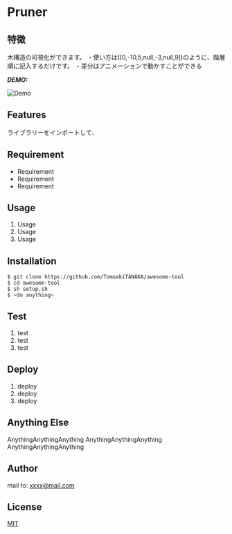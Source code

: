 # Pruner

## 特徴

木構造の可視化ができます。
・使い方は([0,-10,5,null,-3,null,9])のように、階層順に記入するだけです。
・差分はアニメーションで動かすことができる



***DEMO:***

![Demo](https://image-url.gif)

## Features

ライブラリーをインポートして、

## Requirement

- Requirement
- Requirement
- Requirement

## Usage

1. Usage
2. Usage
3. Usage

## Installation

```
$ git clone https://github.com/TomoakiTANAKA/awesome-tool
$ cd awesome-tool
$ sh setup.sh
$ ~do anything~
```

## Test

1. test
2. test
3. test

## Deploy

1. deploy
2. deploy
3. deploy

## Anything Else

AnythingAnythingAnything
AnythingAnythingAnything
AnythingAnythingAnything

## Author


mail to: xxxx@mail.com

## License

[MIT](http://TomoakiTANAKA.mit-license.org)</blockquote>